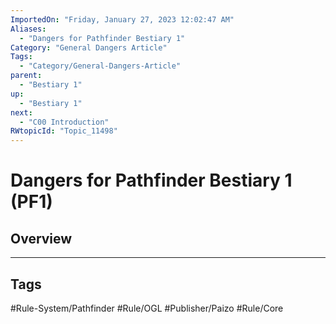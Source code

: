```yaml
---
ImportedOn: "Friday, January 27, 2023 12:02:47 AM"
Aliases:
  - "Dangers for Pathfinder Bestiary 1"
Category: "General Dangers Article"
Tags:
  - "Category/General-Dangers-Article"
parent:
  - "Bestiary 1"
up:
  - "Bestiary 1"
next:
  - "C00 Introduction"
RWtopicId: "Topic_11498"
---
```

# Dangers for Pathfinder Bestiary 1 (PF1)
## Overview

---
## Tags
#Rule-System/Pathfinder #Rule/OGL #Publisher/Paizo #Rule/Core

